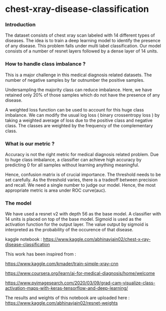 # chest-xray-disease-classification

### Introduction

The dataset consists of chest xray scan labeled with 14 different types of diseases. The idea is to train a deep learning model to identify the presence of any disease. This problem falls under multi label classification. Our model consists of a number of resnet layers followed by a dense layer of 14 units.

### How to handle class imbalance ?
This is a major challenge in this medical diagnosis related datasets. The number of negative samples by far outnumber the positive samples. 

Undersampling the majority class can reduce imbalance. Here, we have retained only 20% of those samples which do not have the presence of any disease.

A weighted loss function can be used to account for this huge class imbalance. We can modify the usual log loss ( binary crossentropy loss ) by taking a weighted average of loss due to the positive class and negative class. The classes are weighted by the frequency of the complementary class.

### What is our metric ?
Accuracy is not the right metric for medical diagnosis related problem. Due to huge class imbalance, a classifier can achieve high accuracy by predicting 0 for all samples without learning anything meaningful.

Hence, confusion matrix is of crucial importance. The threshold needs to be set carefully. As the threshold varies, there is a tradeoff between precision and recall. We need a single number to judge our model. Hence, the most appropriate metric is area under ROC curve(auc).

### The model
We have used a resnet v2 with depth 56 as the base model. A classifier with 14 units is placed on top of the base model. Sigmoid is used as the activation function for the output layer. The value output by sigmoid is interpreted as the probability of the occurence of that disease.

kaggle notebook : https://www.kaggle.com/abhinavjain02/chest-x-ray-disease-classification

This work has been inspired from :

https://www.kaggle.com/kmader/train-simple-xray-cnn

https://www.coursera.org/learn/ai-for-medical-diagnosis/home/welcome

https://www.pyimagesearch.com/2020/03/09/grad-cam-visualize-class-activation-maps-with-keras-tensorflow-and-deep-learning/

The results and weights of this notebook are uploaded here :
https://www.kaggle.com/abhinavjain02/resnet-weights
